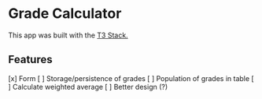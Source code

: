 # Grade Calculator

This app was built with the [T3 Stack.](https://create.t3.gg/)

## Features
[x] Form
[ ] Storage/persistence of grades
[ ] Population of grades in table
[ ] Calculate weighted average
[ ] Better design (?)